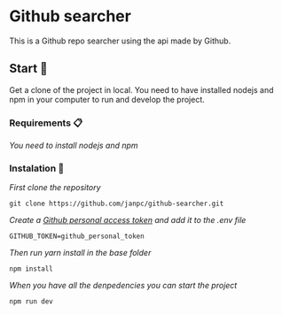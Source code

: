 # Github searcher

This is a Github repo searcher using the api made by Github.

## Start 🚀

Get a clone of the project in local. You need to have installed nodejs and npm
in your computer to run and develop the project.


### Requirements 📋

_You need to install nodejs and npm_


### Instalation 🔧

_First clone the repository_

```
git clone https://github.com/janpc/github-searcher.git
```

_Create a [Github personal access token](https://docs.github.com/en/authentication/keeping-your-account-and-data-secure/creating-a-personal-access-token) and add it to the .env file_

```
GITHUB_TOKEN=github_personal_token
```

_Then run yarn install in the base folder_

```
npm install
```

_When you have all the denpedencies you can start the project_

```
npm run dev
```
